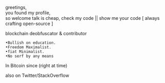  greetings, <br>
 you found my profile,
 <br>so welcome
  talk is cheap, check my code || show me your code
 [ always crafting open-source ]



blockchain deobfuscator & contributor                      

    •Bullish on education.
    •Freedom Maximalist.
    •fiat Minimalist.
    •No serf by any means

  In Bitcoin since 
              (right at time)

  also on Twitter/StackOverflow
